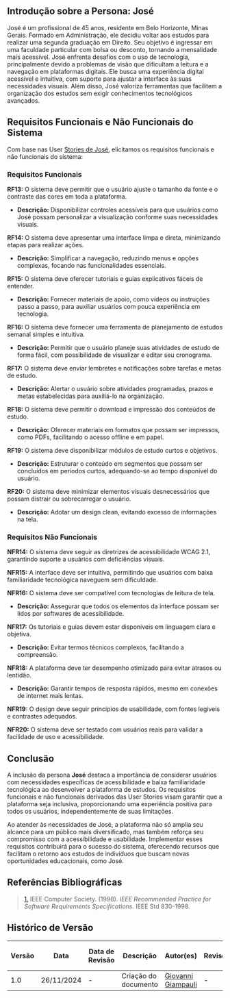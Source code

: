 ## **Introdução sobre a Persona: José**

José é um profissional de 45 anos, residente em Belo Horizonte, Minas Gerais. Formado em Administração, ele decidiu voltar aos estudos para realizar uma segunda graduação em Direito. Seu objetivo é ingressar em uma faculdade particular com bolsa ou desconto, tornando a mensalidade mais acessível. José enfrenta desafios com o uso de tecnologia, principalmente devido a problemas de visão que dificultam a leitura e a navegação em plataformas digitais. Ele busca uma experiência digital acessível e intuitiva, com suporte para ajustar a interface às suas necessidades visuais. Além disso, José valoriza ferramentas que facilitem a organização dos estudos sem exigir conhecimentos tecnológicos avançados.


## **Requisitos Funcionais e Não Funcionais do Sistema**

Com base nas User [Stories de José](https://unbarqdsw2024-2.github.io/2024.2_G3_Aprender_Entrega_01/#/Artefatos/user_story_jose), elicitamos os requisitos funcionais e não funcionais do sistema:

### **Requisitos Funcionais**

**RF13:** O sistema deve permitir que o usuário ajuste o tamanho da fonte e o contraste das cores em toda a plataforma.

- **Descrição:** Disponibilizar controles acessíveis para que usuários como José possam personalizar a visualização conforme suas necessidades visuais.

**RF14:** O sistema deve apresentar uma interface limpa e direta, minimizando etapas para realizar ações.

- **Descrição:** Simplificar a navegação, reduzindo menus e opções complexas, focando nas funcionalidades essenciais.

**RF15:** O sistema deve oferecer tutoriais e guias explicativos fáceis de entender.

- **Descrição:** Fornecer materiais de apoio, como vídeos ou instruções passo a passo, para auxiliar usuários com pouca experiência em tecnologia.

**RF16:** O sistema deve fornecer uma ferramenta de planejamento de estudos semanal simples e intuitiva.

- **Descrição:** Permitir que o usuário planeje suas atividades de estudo de forma fácil, com possibilidade de visualizar e editar seu cronograma.

**RF17:** O sistema deve enviar lembretes e notificações sobre tarefas e metas de estudo.

- **Descrição:** Alertar o usuário sobre atividades programadas, prazos e metas estabelecidas para auxiliá-lo na organização.

**RF18:** O sistema deve permitir o download e impressão dos conteúdos de estudo.

- **Descrição:** Oferecer materiais em formatos que possam ser impressos, como PDFs, facilitando o acesso offline e em papel.

**RF19:** O sistema deve disponibilizar módulos de estudo curtos e objetivos.

- **Descrição:** Estruturar o conteúdo em segmentos que possam ser concluídos em períodos curtos, adequando-se ao tempo disponível do usuário.

**RF20:** O sistema deve minimizar elementos visuais desnecessários que possam distrair ou sobrecarregar o usuário.

- **Descrição:** Adotar um design clean, evitando excesso de informações na tela.

### **Requisitos Não Funcionais**

**NFR14:** O sistema deve seguir as diretrizes de acessibilidade WCAG 2.1, garantindo suporte a usuários com deficiências visuais.

**NFR15:** A interface deve ser intuitiva, permitindo que usuários com baixa familiaridade tecnológica naveguem sem dificuldade.

**NFR16:** O sistema deve ser compatível com tecnologias de leitura de tela.

- **Descrição:** Assegurar que todos os elementos da interface possam ser lidos por softwares de acessibilidade.

**NFR17:** Os tutoriais e guias devem estar disponíveis em linguagem clara e objetiva.

- **Descrição:** Evitar termos técnicos complexos, facilitando a compreensão.

**NFR18:** A plataforma deve ter desempenho otimizado para evitar atrasos ou lentidão.

- **Descrição:** Garantir tempos de resposta rápidos, mesmo em conexões de internet mais lentas.

**NFR19:** O design deve seguir princípios de usabilidade, com fontes legíveis e contrastes adequados.

**NFR20:** O sistema deve ser testado com usuários reais para validar a facilidade de uso e acessibilidade.



## **Conclusão**

A inclusão da persona **José** destaca a importância de considerar usuários com necessidades específicas de acessibilidade e baixa familiaridade tecnológica ao desenvolver a plataforma de estudos. Os requisitos funcionais e não funcionais derivados das User Stories visam garantir que a plataforma seja inclusiva, proporcionando uma experiência positiva para todos os usuários, independentemente de suas limitações.

Ao atender às necessidades de José, a plataforma não só amplia seu alcance para um público mais diversificado, mas também reforça seu compromisso com a acessibilidade e usabilidade. Implementar esses requisitos contribuirá para o sucesso do sistema, oferecendo recursos que facilitam o retorno aos estudos de indivíduos que buscam novas oportunidades educacionais, como José.


## Referências Bibliográficas

> <a id="REF1" href="https://ieeexplore.ieee.org/document/720574">1.</a> IEEE Computer Society. (1998). _IEEE Recommended Practice for Software Requirements Specifications_. IEEE Std 830-1998.


## Histórico de Versão

| Versão | Data       | Data de Revisão          | Descrição            | Autor(es)                       | Revisor(es)                       | Detalhes da revisão        |
| ------ | ---------- | ------------------------ | -------------------- | ------------------------------- | --------------------------------- | -------------------------- |
| 1.0    | 26/11/2024 | -              | Criação do documento | [Giovanni Giampauli](https://github.com/giovanniacg) | - | - |
